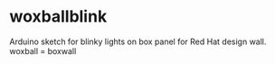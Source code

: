 # woxballblink
Arduino sketch for blinky lights on box panel for Red Hat design wall. woxball = boxwall
